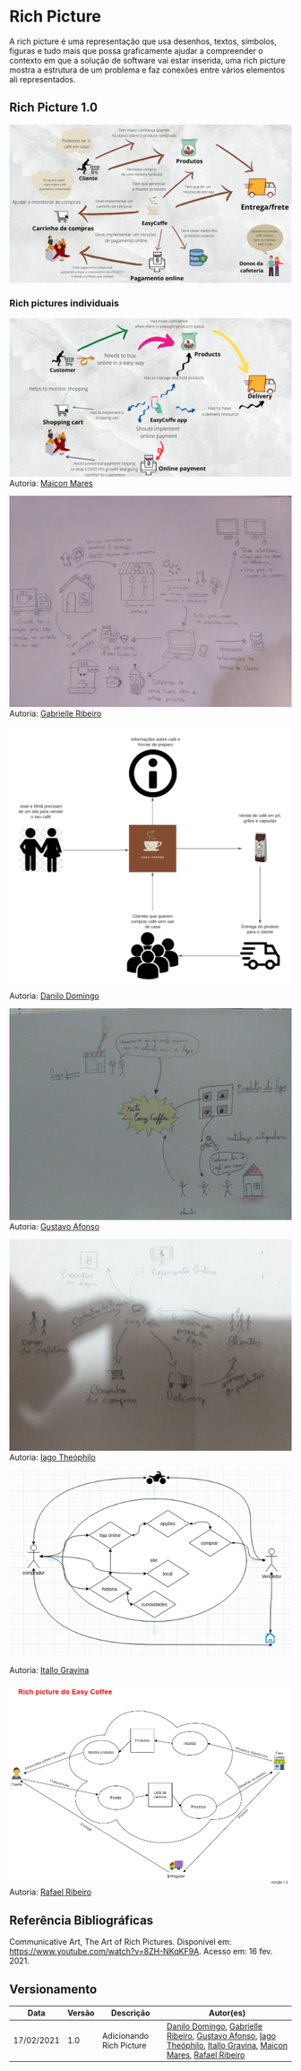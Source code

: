 # Rich Picture

A rich picture é uma representação que usa desenhos, textos, símbolos, figuras e tudo mais que possa graficamente ajudar a compreender o contexto em que a solução de software vai estar inserida, uma rich picture mostra a estrutura de um problema e faz conexões entre vários elementos ali representados.   


## Rich Picture 1.0

![alt text](../../img/RichPictureGeral.png)

### Rich pictures individuais


![alt text](../../img/RichPictureMaicon.png)
Autoria: [Maicon Mares](https://github.com/MaiconMares)

![alt text](../../img/RichPictureGabi.jpg)
Autoria: [Gabrielle Ribeiro](https://github.com/Gabrielle-Ribeiro)

![alt text](../../img/RichPictureDanilo.png)
Autoria: [Danilo Domingo](https://github.com/danilow200)

![alt text](../../img/RichPictureGustavo.jpg)
Autoria: [Gustavo Afonso](https://github.com/GustavoAPS)

![alt text](../../img/RichPictureIago.jpg)
Autoria: [Iago Theóphilo](https://github.com/IagoTheophilo)

![alt text](../../img/RichPictureItalo.png)


Autoria: [Itallo Gravina](https://github.com/itallogravina)

![alt text](../../img/RichPictureRafael.png)
Autoria: [Rafael Ribeiro](https://github.com/rafaelflarrn)

## Referência Bibliográficas

Communicative Art, The Art of Rich Pictures. Disponível em: https://www.youtube.com/watch?v=8ZH-NKqKF9A. Acesso em: 16 fev. 2021.

## Versionamento

| Data | Versão | Descrição | Autor(es) |
|------|------|------|------|
|17/02/2021|1.0|Adicionando Rich Picture|[Danilo Domingo](https://github.com/danilow200), [Gabrielle Ribeiro](https://github.com/Gabrielle-Ribeiro), [Gustavo Afonso](https://github.com/GustavoAPS), [Iago Theóphilo](https://github.com/IagoTheophilo), [Itallo Gravina](https://github.com/itallogravina), [Maicon Mares](https://github.com/MaiconMares), [Rafael Ribeiro](https://github.com/rafaelflarrn)|